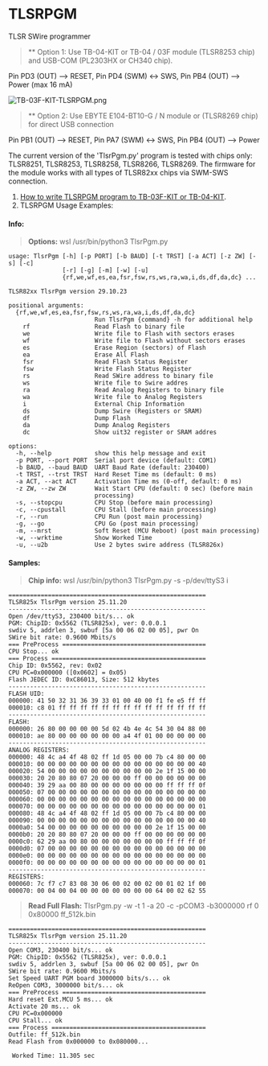 # TLSRPGM
TLSR SWire programmer


>** Option 1:
Use TB-04-KIT or TB-04 / 03F module (TLSR8253 chip) and USB-COM (PL2303HX or CH340 chip).

Pin PD3 (OUT) --> RESET, Pin PD4 (SWM) <-> SWS, Pin PB4 (OUT) --> Power (max 16 mA)

![TB-03F-KIT-TLSRPGM.png](https://github.com/pvvx/TLSRPGM/blob/main/TB-03F-KIT-TLSRPGM.png)

>** Option 2:
Use EBYTE E104-BT10-G / N module or (TLSR8269 chip) for direct USB connection

Pin PB1 (OUT) --> RESET, Pin PA7 (SWM) <-> SWS, Pin PB4 (OUT) --> Power


The current version of the 'TlsrPgm.py' program is tested with chips only: TLSR8251, TLSR8253, TLSR8258, TLSR8266, TLSR8269.
The firmware for the module works with all types of TLSR82xx chips via SWM-SWS connection.

1. [How to write TLSRPGM program to TB-03F-KIT or TB-04-KIT](https://github.com/pvvx/TLSRPGM/tree/main/sources/UART2SWire/tb-0x-pgm).
2. TLSRPGM Usage Examples:

#### Info: 
> **Options:** wsl /usr/bin/python3 TlsrPgm.py
```
usage: TlsrPgm [-h] [-p PORT] [-b BAUD] [-t TRST] [-a ACT] [-z ZW] [-s] [-c]
               [-r] [-g] [-m] [-w] [-u]
               {rf,we,wf,es,ea,fsr,fsw,rs,ws,ra,wa,i,ds,df,da,dc} ...

TLSR82xx TlsrPgm version 29.10.23

positional arguments:
  {rf,we,wf,es,ea,fsr,fsw,rs,ws,ra,wa,i,ds,df,da,dc}
                        Run TlsrPgm {command} -h for additional help
    rf                  Read Flash to binary file
    we                  Write file to Flash with sectors erases
    wf                  Write file to Flash without sectors erases
    es                  Erase Region (sectors) of Flash
    ea                  Erase All Flash
    fsr                 Read Flash Status Register
    fsw                 Write Flash Status Register
    rs                  Read SWire address to binary file
    ws                  Write file to Swire addres
    ra                  Read Analog Registers to binary file
    wa                  Write file to Analog Registers
    i                   External Chip Information
    ds                  Dump Swire (Registers or SRAM)
    df                  Dump Flash
    da                  Dump Analog Registers
    dc                  Show uit32 register or SRAM addres

options:
  -h, --help            show this help message and exit
  -p PORT, --port PORT  Serial port device (default: COM1)
  -b BAUD, --baud BAUD  UART Baud Rate (default: 230400)
  -t TRST, --trst TRST  Hard Reset Time ms (default: 0 ms)
  -a ACT, --act ACT     Activation Time ms (0-off, default: 0 ms)
  -z ZW, --zw ZW        Wait Start CPU (default: 0 sec) (before main
                        processing)
  -s, --stopcpu         CPU Stop (before main processing)
  -c, --cpustall        CPU Stall (before main processing)
  -r, --run             CPU Run (post main processing)
  -g, --go              CPU Go (post main processing)
  -m, --mrst            Soft Reset (MCU Reboot) (post main processing)
  -w, --wrktime         Show Worked Time
  -u, --u2b             Use 2 bytes swire address (TLSR826x)
```

#### Samples:
> **Chip info:** wsl /usr/bin/python3 TlsrPgm.py -s -p/dev/ttyS3 i
```
=======================================================
TLSR825x TlsrPgm version 25.11.20
-------------------------------------------------------
Open /dev/ttyS3, 230400 bit/s... ok
PGM: ChipID: 0x5562 (TLSR825x), ver: 0.0.0.1
swdiv 5, addrlen 3, swbuf [5a 00 06 02 00 05], pwr On
SWire bit rate: 0.9600 Mbits/s
=== PreProcess ========================================
CPU Stop... ok
=== Process ===========================================
Chip ID: 0x5562, rev: 0x02
CPU PC=0x000000 ([0x0602] = 0x05)
Flash JEDEC ID: 0xC86013, Size: 512 kbytes
-------------------------------------------------------
FLASH UID:
000000: 41 50 32 31 36 39 33 01 00 40 00 f1 fe e5 ff ff 
000010: c8 01 ff ff ff ff ff ff ff ff ff ff ff ff ff ff 
-------------------------------------------------------
FLASH:
000000: 26 80 00 00 00 00 5d 02 4b 4e 4c 54 30 04 88 00 
000010: ae 80 00 00 00 00 00 00 a4 4f 01 00 00 00 00 00 
-------------------------------------------------------
ANALOG REGISTERS:
000000: 48 4c a4 4f 48 02 ff 1d 05 00 00 7b c4 80 00 00 
000010: 00 00 00 00 00 00 00 00 00 00 00 00 00 00 00 40 
000020: 54 00 00 00 00 00 00 00 00 00 00 2e 1f 15 00 00 
000030: 20 20 80 80 07 20 00 00 00 ff 00 00 00 00 00 00 
000040: 39 29 aa 00 80 00 00 00 00 00 00 00 ff ff ff 0f 
000050: 07 00 00 00 00 00 00 00 00 00 00 00 00 00 00 00 
000060: 00 00 00 00 00 00 00 00 00 00 00 00 00 00 00 00 
000070: 00 00 00 00 00 00 00 00 00 00 00 00 00 00 00 01 
000080: 48 4c a4 4f 48 02 ff 1d 05 00 00 7b c4 80 00 00 
000090: 00 00 00 00 00 00 00 00 00 00 00 00 00 00 00 40 
0000a0: 54 00 00 00 00 00 00 00 00 00 00 2e 1f 15 00 00 
0000b0: 20 20 80 80 07 20 00 00 00 ff 00 00 00 00 00 00 
0000c0: 62 29 aa 00 80 00 00 00 00 00 00 00 ff ff ff 0f 
0000d0: 07 00 00 00 00 00 00 00 00 00 00 00 00 00 00 00 
0000e0: 00 00 00 00 00 00 00 00 00 00 00 00 00 00 00 00 
0000f0: 00 00 00 00 00 00 00 00 00 00 00 00 00 00 00 01 
-------------------------------------------------------
REGISTERS:
000060: 7c f7 c7 83 08 30 06 00 02 00 02 00 01 02 1f 00 
000070: 00 04 00 04 00 00 00 00 00 00 00 64 00 02 62 55 
```

> **Read Full Flash:** TlsrPgm.py -w -t 1 -a 20 -c -pCOM3 -b3000000 rf 0 0x80000 ff_512k.bin
```
=======================================================
TLSR825x TlsrPgm version 25.11.20
-------------------------------------------------------
Open COM3, 230400 bit/s... ok
PGM: ChipID: 0x5562 (TLSR825x), ver: 0.0.0.1
swdiv 5, addrlen 3, swbuf [5a 00 06 02 00 05], pwr On
SWire bit rate: 0.9600 Mbits/s
Set Speed UART PGM board 3000000 bits/s... ok
ReOpen COM3, 3000000 bit/s... ok
=== PreProcess ========================================
Hard reset Ext.MCU 5 ms... ok
Activate 20 ms... ok
CPU PC=0x000000
CPU Stall... ok
=== Process ===========================================
Outfile: ff_512k.bin
Read Flash from 0x000000 to 0x080000...
                               
 Worked Time: 11.305 sec
```

